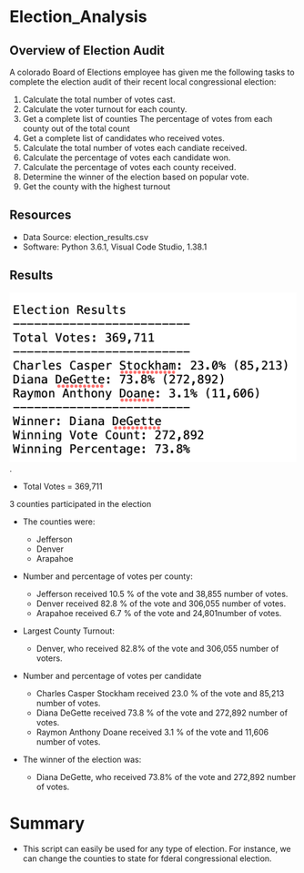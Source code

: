 # Election_Analysis

## Overview of Election Audit
A colorado Board of Elections employee has given me the following tasks to complete the election audit of their recent local congressional election: 

1. Calculate the total number of votes cast.
2. Calculate the voter turnout for each county.
3. Get a complete list of counties The percentage of votes from each county out of the total count
4. Get a complete list of candidates who received votes.
5. Calculate the total number of votes each candiate received.
6. Calculate the percentage of votes each candidate won.
7. Calculate the percentage of votes each county received. 
8. Determine the winner of the election based on popular vote.
9. Get the county with the highest turnout

## Resources
- Data Source: election_results.csv
- Software: Python 3.6.1, Visual Code Studio, 1.38.1

## Results

![election_analysis.txt](https://github.com/MariaGarzon/Election_Analysis/blob/e30ed0a3d3e52037f1f1879a5b330115eaf77038/analysis/py_poll_terminal_screenshot.png).

- Total Votes = 369,711

3 counties participated in the election

- The counties were:
    - Jefferson  
    - Denver
    - Arapahoe
    
- Number and percentage of votes per county:
    - Jefferson received 10.5 % of the vote and 38,855 number of votes.
    - Denver received 82.8 % of the vote and 306,055 number of votes.
    - Arapahoe received 6.7 % of the vote and 24,801number of votes.
    
- Largest County Turnout:
    - Denver, who received 82.8% of the vote and 306,055 number of voters.
    
- Number and percentage of votes per candidate
    - Charles Casper Stockham received 23.0 % of the vote and 85,213 number of votes.
    - Diana DeGette received 73.8 % of the vote and 272,892 number of votes.
    - Raymon Anthony Doane received 3.1 % of the vote and 11,606 number of votes.
    
- The winner of the election was:
    - Diana DeGette, who received 73.8% of the vote and 272,892 number of votes.

# Summary

- This script can easily be used for any type of election. For instance, we can change the counties to state for fderal congressional election.

